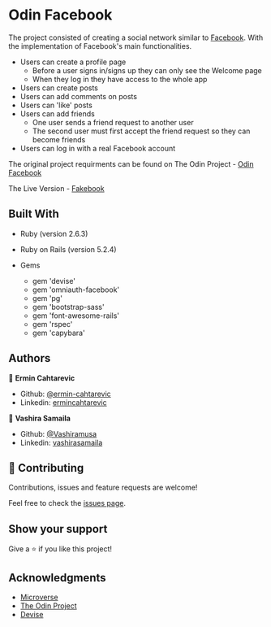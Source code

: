 # Odin Facebook

 The project consisted of creating a social network similar to [Facebook](facebook.com). With the implementation of Facebook's main functionalities.
 - Users can create a profile page
   - Before a user signs in/signs up they can only see the Welcome page
   - When they log in they have access to the whole app
 - Users can create posts
 - Users can add comments on posts
 - Users can 'like' posts
 - Users can add friends
   - One user sends a friend request to another user
   - The second user must first accept the friend request so they can become friends
 - Users can log in with a real Facebook account


 The original project requirments can be found on The Odin Project - [Odin Facebook](https://www.theodinproject.com/courses/ruby-on-rails/lessons/final-project )

 The Live Version - [Fakebook](https://afternoon-river-58456.herokuapp.com/)


## Built With

- Ruby (version 2.6.3)
- Ruby on Rails (version 5.2.4)

- Gems
  - gem 'devise'
  - gem 'omniauth-facebook'
  - gem 'pg'
  - gem 'bootstrap-sass'
  - gem 'font-awesome-rails'
  - gem 'rspec'
  - gem 'capybara'

## Authors

👤 **Ermin Cahtarevic**

- Github: [@ermin-cahtarevic](https://github.com/ermin-cahtarevic)
- Linkedin: [ermincahtarevic](https://www.linkedin.com/in/ermincahtarevic/)

👤 **Vashira Samaila**

- Github: [@Vashiramusa](https://github.com/Vashiramusa)
- Linkedin: [vashirasamaila](https://www.linkedin.com/in/vashirasamaila/)

## 🤝 Contributing

Contributions, issues and feature requests are welcome!

Feel free to check the [issues page](https://github.com/ermin-cahtarevic/odin-facebook/issues).

## Show your support

Give a ⭐️ if you like this project!

## Acknowledgments

- [Microverse](https://www.microverse.org/)
- [The Odin Project](https://www.theodinproject.com/)
- [Devise](https://github.com/heartcombo/devise)
